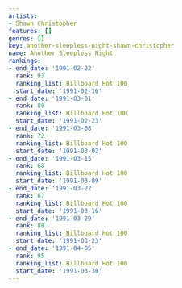 ```yaml
---
artists:
- Shawn Christopher
features: []
genres: []
key: another-sleepless-night-shawn-christopher
name: Another Sleepless Night
rankings:
- end_date: '1991-02-22'
  rank: 93
  ranking_list: Billboard Hot 100
  start_date: '1991-02-16'
- end_date: '1991-03-01'
  rank: 80
  ranking_list: Billboard Hot 100
  start_date: '1991-02-23'
- end_date: '1991-03-08'
  rank: 72
  ranking_list: Billboard Hot 100
  start_date: '1991-03-02'
- end_date: '1991-03-15'
  rank: 68
  ranking_list: Billboard Hot 100
  start_date: '1991-03-09'
- end_date: '1991-03-22'
  rank: 67
  ranking_list: Billboard Hot 100
  start_date: '1991-03-16'
- end_date: '1991-03-29'
  rank: 80
  ranking_list: Billboard Hot 100
  start_date: '1991-03-23'
- end_date: '1991-04-05'
  rank: 95
  ranking_list: Billboard Hot 100
  start_date: '1991-03-30'
---
```


